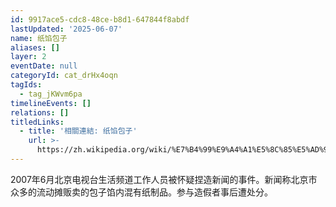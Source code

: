 ```yaml
---
id: 9917ace5-cdc8-48ce-b8d1-647844f8abdf
lastUpdated: '2025-06-07'
name: 纸馅包子
aliases: []
layer: 2
eventDate: null
categoryId: cat_drHx4oqn
tagIds:
  - tag_jKWvm6pa
timelineEvents: []
relations: []
titledLinks:
  - title: '相關連結: 纸馅包子'
    url: >-
      https://zh.wikipedia.org/wiki/%E7%B4%99%E9%A4%A1%E5%8C%85%E5%AD%90%E8%99%9B%E5%81%87%E6%96%B0%E8%81%9E%E4%BA%8B%E4%BB%B6
---
```

2007年6月北京电视台生活频道工作人员被怀疑捏造新闻的事件。新闻称北京市众多的流动摊贩卖的包子馅内混有纸制品。参与造假者事后遭处分。
